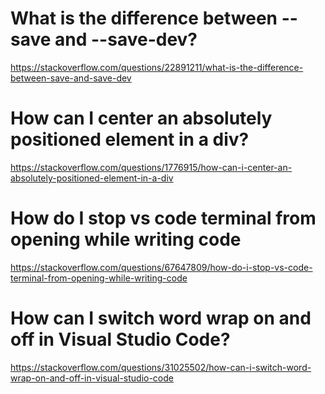 # What is the difference between --save and --save-dev?

https://stackoverflow.com/questions/22891211/what-is-the-difference-between-save-and-save-dev

# How can I center an absolutely positioned element in a div?

https://stackoverflow.com/questions/1776915/how-can-i-center-an-absolutely-positioned-element-in-a-div

# How do I stop vs code terminal from opening while writing code

https://stackoverflow.com/questions/67647809/how-do-i-stop-vs-code-terminal-from-opening-while-writing-code

# How can I switch word wrap on and off in Visual Studio Code?

https://stackoverflow.com/questions/31025502/how-can-i-switch-word-wrap-on-and-off-in-visual-studio-code
